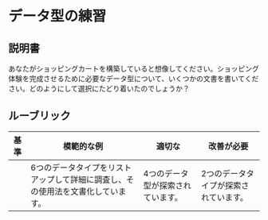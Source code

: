 # データ型の練習

## 説明書

あなたがショッピングカートを構築していると想像してください。ショッピング体験を完成させるために必要なデータ型について、いくつかの文書を書いてください。どのようにして選択にたどり着いたのでしょうか？

## ルーブリック

基準 | 模範的な例 | 適切な | 改善が必要
--- | --- | --- | -- |
||6つのデータタイプをリストアップして詳細に調査し、その使用法を文書化しています。|4つのデータ型が探索されています。|2つのデータタイプが探索されています。|